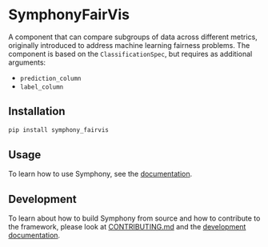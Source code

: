 # SymphonyFairVis

A component that can compare subgroups of data across different metrics, originally introduced to address machine learning fairness problems.
The component is based on the `ClassificationSpec`, but requires as additional arguments:

- `prediction_column`
- `label_column`

## Installation

```bash
pip install symphony_fairvis
```

## Usage

To learn how to use Symphony, see the [documentation](https://apple.github.io/ml-symphony/).

## Development

To learn about how to build Symphony from source and how to contribute to the framework, please look at [CONTRIBUTING.md](../CONTRIBUTING.md) and the [development documentation](https://apple.github.io/ml-symphony/contributing.html).
